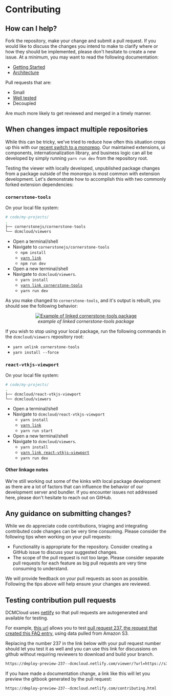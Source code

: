 # Contributing

## How can I help?

Fork the repository, make your change and submit a pull request. If you would
like to discuss the changes you intend to make to clarify where or how they
should be implemented, please don't hesitate to create a new issue. At a
minimum, you may want to read the following documentation:

- [Getting Started](/development/getting-started.md)
- [Architecture](/architecture/index.md)

Pull requests that are:

- Small
- [Well tested](./testing.md)
- Decoupled

Are much more likely to get reviewed and merged in a timely manner.

## When changes impact multiple repositories

While this can be tricky, we've tried to reduce how often this situation crops
up this with our [recent switch to a monorepo][monorepo]. Our maintained
extensions, ui components, internationalization library, and business logic can
all be developed by simply running `yarn run dev` from the repository root.

Testing the viewer with locally developed, unpublished package changes from a
package outside of the monorepo is most common with extension development. Let's
demonstrate how to accomplish this with two commonly forked extension
dependencies:

### `cornerstone-tools`

On your local file system:

```bash
# code/my-projects/
.
├── cornerstonejs/cornerstone-tools
└── dcmcloud/viewers
```

- Open a terminal/shell
- Navigate to `cornerstonejs/cornerstone-tools`
  - `npm install`
  - [`yarn link`](https://yarnpkg.com/en/docs/cli/link)
  - `npm run dev`
- Open a new terminal/shell
- Navigate to `dcmcloud/viewers`.
  - `yarn install`
  - [`yarn link cornerstone-tools`](https://yarnpkg.com/en/docs/cli/link)
  - `yarn run dev`

As you make changed to `cornerstone-tools`, and it's output is rebuilt, you
should see the following behavior:

<div style="text-align: center;">
  <a href="/assets/img/cornerstone-tools-link.gif">
    <img src="/assets/img/cornerstone-tools-link.gif" alt="Example of linked cornerstone-tools package" style="margin: 0 auto; max-width: 500px;" />
  </a>
  <div><i>example of linked cornerstone-tools package</i></div>
</div>

If you wish to stop using your local package, run the following commands in the
`dcmcloud/viewers` repository root:

- `yarn unlink cornerstone-tools`
- `yarn install --force`

### `react-vtkjs-viewport`

On your local file system:

```bash
# code/my-projects/
.
├── dcmcloud/react-vtkjs-viewport
└── dcmcloud/viewers
```

- Open a terminal/shell
- Navigate to `dcmcloud/react-vtkjs-viewport`
  - `yarn install`
  - [`yarn link`](https://yarnpkg.com/en/docs/cli/link)
  - `yarn run start`
- Open a new terminal/shell
- Navigate to `dcmcloud/viewers`.
  - `yarn install`
  - [`yarn link react-vtkjs-viewport`](https://yarnpkg.com/en/docs/cli/link)
  - `yarn run dev`

#### Other linkage notes

We're still working out some of the kinks with local package development as
there are a lot of factors that can influence the behavior of our development
server and bundler. If you encounter issues not addressed here, please don't
hesitate to reach out on GitHub.

## Any guidance on submitting changes?

While we do appreciate code contributions, triaging and integrating contributed
code changes can be very time consuming. Please consider the following tips when
working on your pull requests:

- Functionality is appropriate for the repository. Consider creating a GitHub
  issue to discuss your suggested changes.
- The scope of the pull request is not too large. Please consider separate pull
  requests for each feature as big pull requests are very time consuming to
  understand.

We will provide feedback on your pull requests as soon as possible. Following
the tips above will help ensure your changes are reviewed.

## Testing contribution pull requests

DCMCloud uses [netlify](https://www.netlify.com/) so that pull requests are
autogenerated and available for testing.

For example, [this url][example-url] allows you to test [pull request 237, the
request that created this FAQ entry,][pr-237] using data pulled from Amazon S3.

Replacing the number 237 in the link below with your pull request number should
let you test it as well and you can use this link for discussions on github
without requiring reviewers to download and build your branch.

```bash
https://deploy-preview-237--dcmcloud.netlify.com/viewer/?url=https://s3.eu-central-1.amazonaws.com/dcmcloud-viewer/sampleDICOM.json
```

If you have made a documentation change, a link like this will let you preview
the gitbook generated by the pull request:

```bash
https://deploy-preview-237--dcmcloud.netlify.com/contributing.html
```

<!--
  Links
  -->

<!-- prettier-ignore-start -->
[example-url]: https://deploy-preview-237--dcmcloud.netlify.com/viewer/?url=https://s3.eu-central-1.amazonaws.com/dcmcloud-viewer/sampleDICOM.json
[pr-237]: https://github.com/DCMCloud/Viewers/pull/237
[monorepo]: https://github.com/DCMCloud/Viewers/issues/768
<!-- prettier-ignore-end -->
